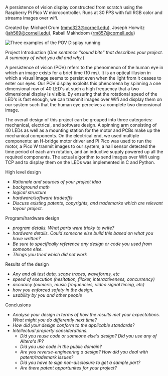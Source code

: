 A persistence of vision display constructed from scratch using the Raspberry Pi Pico W microcontroller. Runs at 30 FPS with full RGB color and streams images over wifi.

Created by: Michael Crum (mmc323@cornell.edu), Joseph Horwitz (jah569@cornell.edu), Rabail Makhdoom (rm857@cornell.edu)

![Three examples of the POV Display running](https://github.com/usedhondacivic/ECE-4760-final-project/blob/09e4d72bde516a27118cdfb5415e74ec57157b85/photos/POV_banner.png?raw=true)

Project Introduction (*One sentence "sound bite" that describes your project. A summary of what you did and why.*)

A persistence of vision (POV) refers to the phenomenon of the human eye in which an image exists for a brief time (10 ms). It is an optical illusion in which a visual image seems to persist even when the light from it ceases to enter our eyes. Our POV display exploits this phenomena by spinning a one dimensional row of 40 LED's at such a high frequency that a two dimensional display is visible. By ensuring that the rotational speed of the LED's is fast enough, we can trasnmit images over Wifi and display them on our system such that the human eye perceives a complete two dimensional image. 

The overall design of this project can be grouped into three categories: mechanical, electrical, and software design. A spinning arm consisting of 40 LEDs as well as a mounting station for the motor and PCBs make up the mechanical components. On the electrical end, we used multiple components: an H-bridge motor driver and Pi Pico was used to run the motor, a Pico W tranmit images to our system, a hall sensor detected the time period of each arm rotation, and an inductive supply powered up all the required components. The actual algorithm to send images over Wifi using TCP and to display them on the LEDs was implemented in C and Python.

High level design
* *Rationale and sources of your project idea*
* *background math*
* *logical structure*
* *hardware/software tradeoffs*
* *Discuss existing patents, copyrights, and trademarks which are relevant toyour project.*

Program/hardware design
* *program details. What parts were tricky to write?*
* *hardware details. Could someone else build this based on what you have written?*
* *Be sure to specifically reference any design or code you used from someone else.*
* *Things you tried which did not work*

Results of the design
* *Any and all test data, scope traces, waveforms, etc*
* *speed of execution (hesitation, filcker, interactiveness, concurrency)*
* *accuracy (numeric, music frequencies, video signal timing, etc)*
* *how you enforced safety in the design.*
* *usability by you and other people*

Conclusions
* *Analyse your design in terms of how the results met your expectations. What might you do differently next time?*
* *How did your design conform to the applicable standards?*
* *Intellectual property considerations.*
    * *Did you reuse code or someone else's design? Did you use any of Altera's IP?*
    * *Did you use code in the public domain?*
    * *Are you reverse-engineering a design? How did you deal with patent/trademark issues?*
    * *Did you have to sign non-disclosure to get a sample part?*
    * *Are there patent opportunites for your project?*
